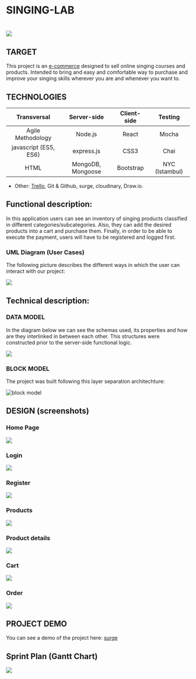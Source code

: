 
# SINGING-LAB

# ![](./images/skylab-coders-logo.png)

## TARGET

This project is an [e-commerce](https://en.wikipedia.org/wiki/E-commerce) designed to sell online singing courses and products. Intended to bring and easy and comfortable way to purchase and improve your singing skills wherever you are and whenever you want to. 

## TECHNOLOGIES

| Transversal | Server-side | Client-side | Testing |
| :---------: |:-------: |:----------: |:---------: |
| Agile Methodology | Node.js | React | Mocha |
| javascript (ES5, ES6) | express.js | CSS3 | Chai |
| HTML | MongoDB, Mongoose  | Bootstrap | NYC (Istambul) |

- Other: [Trello](https://trello.com/b/eriWR8jg/final-project), Git & Github, surge, cloudinary, Draw.io. 

## Functional description:

In this application users can see an inventory of singing products classified in different categories/subcategories. Also, they can add the desired products into a cart and purchase them. Finally, in order to be able to execute the payment, users will have to be registered and logged first. 

### UML Diagram (User Cases)

The following picture describes the different ways in which the user can interact with our project:

![](./images/uml-user-cases.png)

## Technical description:

### DATA MODEL

In the diagram below we can see the schemas used, its properties and how are they interlinked in between each other. This structures were constructed prior to the server-side functional logic.      

![](./images/data-model.png)

### BLOCK MODEL

The project was built following this layer separation architechture:

![block model](./images/block-model.png)



## DESIGN (screenshots)

### Home Page

![](./images/sketch/home-page.png)

### Login

![](./images/sketch/login.png)

### Register

![](./images/sketch/register.png)

### Products

![](./images/sketch/product-page.png)

### Product details

![](./images/sketch/product-details.png)

### Cart

![](./images/sketch/cart-page.png)

### Order

![](./images/sketch/order-page.png)

## PROJECT DEMO

You can see a demo of the project here: [surge](http://singing-lab.surge.sh/#/)

## Sprint Plan (Gantt Chart)

![](./images/gantt-chart.png)

